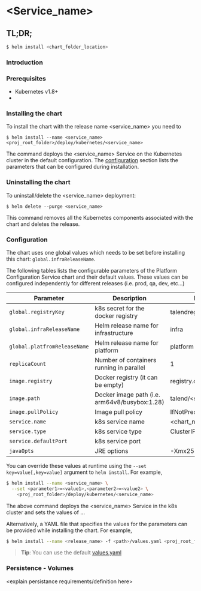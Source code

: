 # <Service_name>

<provide short description of service here>

## TL;DR;

```bash
$ helm install <chart_folder_location>
```

### Introduction
<provide more detailed information about the service here>

### Prerequisites
- Kubernetes v1.8+
- <other dependencies or prerequisites>

### Installing the chart
To install the chart with the release name <service_name> you need to 

```$ helm install --name <service_name> <proj_root_folder>/deploy/kubernetes/<service_name>```

The command deploys the <service_name> Service on the Kubernetes cluster in the default configuration. The [configuration](#configuration) section lists the parameters that can be configured during installation.

### Uninstalling the chart

To uninstall/delete the <service_name> deployment:

```$ helm delete --purge <service_name>```

This command removes all the Kubernetes components associated with the chart and deletes the release.

### Configuration

The chart uses one global values which needs to be set before installing this chart: ```global.infraReleaseName```.

The following tables lists the configurable parameters of the Platform Configuration Service chart and their default values. 
These values can be configured independently for different releases (i.e. prod, qa, dev, etc...)

Parameter                      | Description	                                    | Default
-------------------------------|--------------------------------------------------|--------------------------------
`global.registryKey`           | k8s secret for the docker registry               | talendregistry
`global.infraReleaseName`      | Helm release name for infrastructure             | infra
`global.platfromReleaseName`   | Helm release name for platform                   | platform
`replicaCount`                 | Number of containers running in parallel         | 1
`image.registry`               | Docker registry (it can be empty)                | registry.datapwn.com
`image.path`                   | Docker image path (i.e. arm64v8/busybox:1.28)    | talend/<service_name>:<tag>
`image.pullPolicy`             | Image pull policy	                              | IfNotPresent
`service.name`                 | k8s service name                                 | <chart_name>
`service.type`                 | k8s service type                                 | ClusterIP
`service.defaultPort`          | k8s service port                                 | 
`javaOpts`                     | JRE options                                      | -Xmx256M

You can override these values at runtime using the `--set key=value[,key=value]` argument to `helm install`. For example,

```bash
$ helm install --name <service_name> \
  --set <parameter1>=<value1>,<parameter2>=<value2> \
    <proj_root_folder>/deploy/kubernetes/<service_name>
```

The above command deploys the <service_name> Service in the k8s cluster and sets the values of ...

Alternatively, a YAML file that specifies the values for the parameters can be provided while installing the chart. For example,

```bash
$ helm install --name <release_name> -f <path>/values.yaml <proj_root_folder>/deploy/kubernetes/<service_name>
```

> **Tip**: You can use the default [values.yaml](values.yaml)


### Persistence - Volumes

<explain persistance requirements/definition here>


